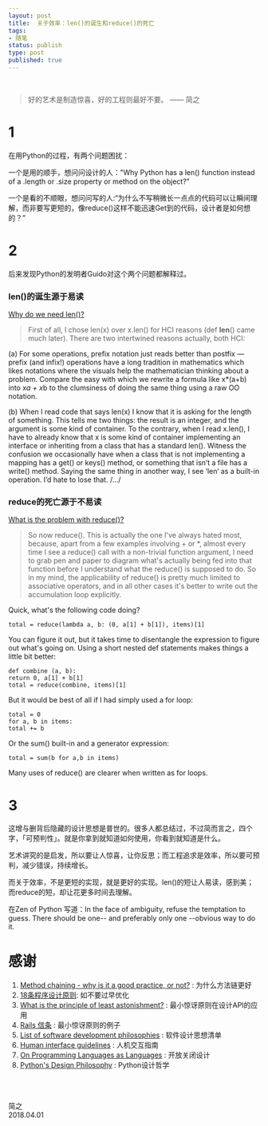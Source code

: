 ```yaml
--- 
layout: post
title:  关于效率：len()的诞生和reduce()的死亡
tags:
- 随笔
status: publish
type: post
published: true
---
```


<br>

> 好的艺术是制造惊喜，好的工程则最好不要。 —— 简之

# 1

在用Python的过程，有两个问题困扰：

一个是用的顺手，想问问设计的人："Why Python has a len() function instead of a .length or .size property or method on the object?" 

一个是看的不顺眼，想问问写的人:“为什么不写稍微长一点点的代码可以让瞬间理解，而非要写更短的，像reduce()这样不能迅速Get到的代码，设计者是如何想的？”

# 2

后来发现Python的发明者Guido对这个两个问题都解释过。

### len()的诞生源于易读 

[Why do we need len()?](https://softwareengineering.stackexchange.com/questions/231387/python-methods-vs-builtin-functions)
> First of all, I chose len(x) over x.len() for HCI reasons (def __len__() came much later). There are two intertwined reasons actually, both HCI:
>
>
(a) For some operations, prefix notation just reads better than postfix — prefix (and infix!) operations have a long tradition in mathematics which likes notations where the visuals help the mathematician thinking about a problem. Compare the easy with which we rewrite a formula like x*(a+b) into x*a + x*b to the clumsiness of doing the same thing using a raw OO notation.
>
>
(b) When I read code that says len(x) I know that it is asking for the length of something. This tells me two things: the result is an integer, and the argument is some kind of container. To the contrary, when I read x.len(), I have to already know that x is some kind of container implementing an interface or inheriting from a class that has a standard len(). Witness the confusion we occasionally have when a class that is not implementing a mapping has a get() or keys() method, or something that isn’t a file has a write() method.
Saying the same thing in another way, I see ‘len‘ as a built-in operation. I’d hate to lose that. /…/

### reduce的死亡源于不易读 
[What is the problem with reduce()?](https://stackoverflow.com/questions/181543/what-is-the-problem-with-reduce)

> So now reduce(). This is actually the one I've always hated most, because, apart from a few examples involving + or *, almost every time I see a reduce() call with a non-trivial function argument, I need to grab pen and paper to diagram what's actually being fed into that function before I understand what the reduce() is supposed to do. So in my mind, the applicability of reduce() is pretty much limited to associative operators, and in all other cases it's better to write out the accumulation loop explicitly.
> 
Quick, what's the following code doing?
>
```
total = reduce(lambda a, b: (0, a[1] + b[1]), items)[1]
```
>
You can figure it out, but it takes time to disentangle the expression to figure out what's going on. Using a short nested def statements makes things a little bit better:
>
```
def combine (a, b):
return 0, a[1] + b[1]
total = reduce(combine, items)[1]
```
>
But it would be best of all if I had simply used a for loop:
>
```
total = 0
for a, b in items:
total += b
```
>
Or the sum() built-in and a generator expression:
>
```
total = sum(b for a,b in items)
```
>
Many uses of reduce() are clearer when written as for loops.

# 3

这增与删背后隐藏的设计思想是普世的。很多人都总结过，不过简而言之，四个字，「可预判性」。就是你拿到就知道如何使用，你看到就知道是什么。

艺术讲究的是启发，所以要让人惊喜，让你反思；而工程追求是效率，所以要可预判，减少错误，持续增长。

而关于效率，不是更短的实现，就是更好的实现。len()的短让人易读，感到美；而reduce的短，却让花更多时间去理解。

在Zen of Python 写道：In the face of ambiguity, refuse the temptation to guess. There should be one-- and preferably only one --obvious way to do it.



# 感谢


1. [Method chaining - why is it a good practice, or not?](https://stackoverflow.com/questions/1103985/method-chaining-why-is-it-a-good-practice-or-not/) : 为什么方法链更好
1. [18条程序设计原则](http://xuwenzhi.com/2015/12/23/%E7%A8%8B%E5%BA%8F%E8%AE%BE%E8%AE%A1%E5%8E%9F%E5%88%99/): 如不要过早优化
1. [What is the principle of least astonishment?](https://softwareengineering.stackexchange.com/questions/187457/what-is-the-principle-of-least-astonishment) : 最小惊讶原则在设计API的应用
1. [Rails 信条](http://rubyonrails.org/doctrine/zh_cn#no-one-paradigm) : 最小惊讶原则的例子
1. [List of software development philosophies](https://www.wikiwand.com/en/List_of_software_development_philosophies) : 软件设计思想清单
1. [Human interface guidelines](https://www.wikiwand.com/en/Human_interface_guidelines) : 人机交互指南
1. [On Programming Languages as Languages](http://www.labazhou.net/2014/12/programming-languages-as-languages/) : 开放关闭设计
1. [Python's Design Philosophy](http://python-history.blogspot.com/2009/01/pythons-design-philosophy.html) : Python设计哲学




<br>
<br>

简之           
2018.04.01         

